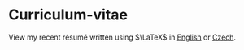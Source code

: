 # Curriculum-vitae

View my recent résumé written using $\LaTeX$ in [English](https://github.com/Kristyna-Harvanova/Curriculum-vitae/blob/main/CV_en_Harvanova.pdf) or [Czech](https://github.com/Kristyna-Harvanova/Curriculum-vitae/blob/main/CV_cs_Harvanova.pdf).
